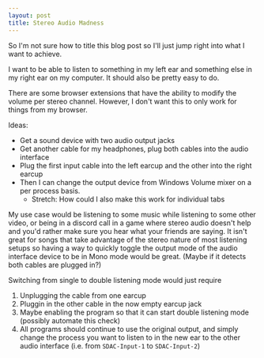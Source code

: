 ```yaml
---
layout: post
title: Stereo Audio Madness
---
```


<!-- # Stereo Audio Madness - Listen to all the things -->

So I'm not sure how to title this blog post so I'll just jump right into what I want to achieve.

I want to be able to listen to something in my left ear and something else in my right ear on my computer.
It should also be pretty easy to do.

There are some browser extensions that have the ability to modify the volume per stereo channel.
However, I don't want this to only work for things from my browser.

Ideas:

- Get a sound device with two audio output jacks
- Get another cable for my headphones, plug both cables into the audio interface
- Plug the first input cable into the left earcup and the other into the right earcup
- Then I can change the output device from Windows Volume mixer on a per process basis.
  - Stretch: How could I also make this work for individual tabs

My use case would be listening to some music while listening to some other video, or being in a discord call in a game where stereo audio doesn't help and you'd rather make sure you hear what your friends are saying. It isn't great for songs that take advantage of the stereo nature of most listening setups so having a way to quickly toggle the output mode of the audio interface device to be in Mono mode would be great. (Maybe if it detects both cables are plugged in?)

Switching from single to double listening mode would just require

1. Unplugging the cable from one earcup
1. Pluggin in the other cable in the now empty earcup jack
1. Maybe enabling the program so that it can start double listening mode (possibly automate this check)
1. All programs should continue to use the original output, and simply change the process you want to listen to in the new ear to the other audio interface (i.e. from `SDAC-Input-1` to `SDAC-Input-2`)
